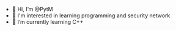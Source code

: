 - 👋 Hi, I’m @PytM
- 👀 I'm interested in learning programming and security network
- 🌱 I’m currently learning C++ 
<!---
PytM/PytM is a ✨ special ✨ repository because its `README.md` (this file) appears on your GitHub profile.
You can click the Preview link to take a look at your changes.
--->
